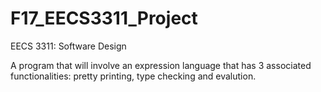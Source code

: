 # F17_EECS3311_Project
EECS 3311: Software Design

A program that will involve an expression language that has 3 associated functionalities: pretty printing, type checking and evalution.
